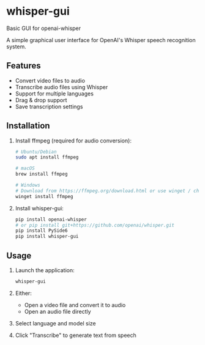 # whisper-gui
 Basic GUI for openai-whisper

A simple graphical user interface for OpenAI's Whisper speech recognition system.

## Features
- Convert video files to audio
- Transcribe audio files using Whisper
- Support for multiple languages
- Drag & drop support
- Save transcription settings

## Installation

1. Install ffmpeg (required for audio conversion):
   ```bash
   # Ubuntu/Debian
   sudo apt install ffmpeg

   # macOS
   brew install ffmpeg

   # Windows
   # Download from https://ffmpeg.org/download.html or use winget / choco
   winget install ffmpeg
   ```

2. Install whisper-gui:
   ```bash
   pip install openai-whisper 
   # or pip install git+https://github.com/openai/whisper.git 
   pip install PySide6
   pip install whisper-gui
   ```

## Usage

1. Launch the application:
   ```bash
   whisper-gui
   ```

2. Either:
   - Open a video file and convert it to audio
   - Open an audio file directly
   
3. Select language and model size
4. Click "Transcribe" to generate text from speech
